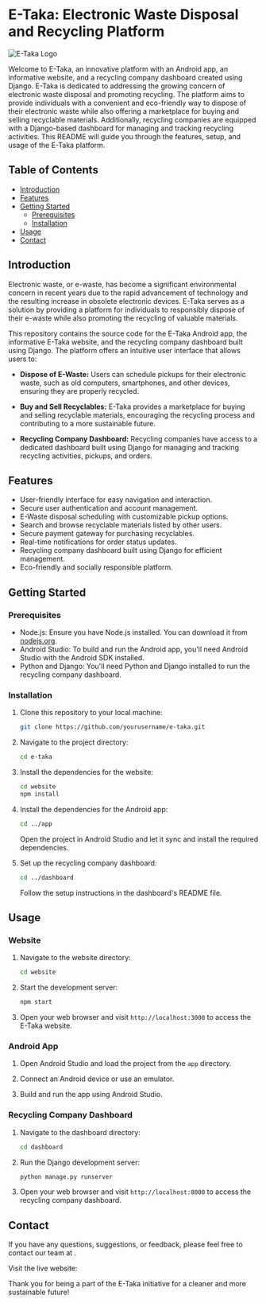 # E-Taka: Electronic Waste Disposal and Recycling Platform

![E-Taka Logo](https://github.com/nyeliep/E-Taka-Website/assets/119076184/6e20dc63-c096-4a39-924a-a1288b991874)

Welcome to E-Taka, an innovative platform with an Android app, an informative website, and a recycling company dashboard created using Django. E-Taka is dedicated to addressing the growing concern of electronic waste disposal and promoting recycling. The platform aims to provide individuals with a convenient and eco-friendly way to dispose of their electronic waste while also offering a marketplace for buying and selling recyclable materials. Additionally, recycling companies are equipped with a Django-based dashboard for managing and tracking recycling activities. This README will guide you through the features, setup, and usage of the E-Taka platform.

## Table of Contents

- [Introduction](#introduction)
- [Features](#features)
- [Getting Started](#getting-started)
  - [Prerequisites](#prerequisites)
  - [Installation](#installation)
- [Usage](#usage)
- [Contact](#contact)

## Introduction

Electronic waste, or e-waste, has become a significant environmental concern in recent years due to the rapid advancement of technology and the resulting increase in obsolete electronic devices. E-Taka serves as a solution by providing a platform for individuals to responsibly dispose of their e-waste while also promoting the recycling of valuable materials.

This repository contains the source code for the E-Taka Android app, the informative E-Taka website, and the recycling company dashboard built using Django. The platform offers an intuitive user interface that allows users to:

- **Dispose of E-Waste:** Users can schedule pickups for their electronic waste, such as old computers, smartphones, and other devices, ensuring they are properly recycled.

- **Buy and Sell Recyclables:** E-Taka provides a marketplace for buying and selling recyclable materials, encouraging the recycling process and contributing to a more sustainable future.

- **Recycling Company Dashboard:** Recycling companies have access to a dedicated dashboard built using Django for managing and tracking recycling activities, pickups, and orders.

## Features

- User-friendly interface for easy navigation and interaction.
- Secure user authentication and account management.
- E-Waste disposal scheduling with customizable pickup options.
- Search and browse recyclable materials listed by other users.
- Secure payment gateway for purchasing recyclables.
- Real-time notifications for order status updates.
- Recycling company dashboard built using Django for efficient management.
- Eco-friendly and socially responsible platform.

## Getting Started

### Prerequisites

- Node.js: Ensure you have Node.js installed. You can download it from [nodejs.org](https://nodejs.org/).
- Android Studio: To build and run the Android app, you'll need Android Studio with the Android SDK installed.
- Python and Django: You'll need Python and Django installed to run the recycling company dashboard.

### Installation

1. Clone this repository to your local machine:

   ```bash
   git clone https://github.com/yourusername/e-taka.git
   ```

2. Navigate to the project directory:

   ```bash
   cd e-taka
   ```

3. Install the dependencies for the website:

   ```bash
   cd website
   npm install
   ```

4. Install the dependencies for the Android app:

   ```bash
   cd ../app
   ```
   
   Open the project in Android Studio and let it sync and install the required dependencies.

5. Set up the recycling company dashboard:

   ```bash
   cd ../dashboard
   ```
   
   Follow the setup instructions in the dashboard's README file.

## Usage

### Website

1. Navigate to the website directory:

   ```bash
   cd website
   ```

2. Start the development server:

   ```bash
   npm start
   ```

3. Open your web browser and visit `http://localhost:3000` to access the E-Taka website.

### Android App

1. Open Android Studio and load the project from the `app` directory.

2. Connect an Android device or use an emulator.

3. Build and run the app using Android Studio.

### Recycling Company Dashboard

1. Navigate to the dashboard directory:

   ```bash
   cd dashboard
   ```

2. Run the Django development server:

   ```bash
   python manage.py runserver
   ```

3. Open your web browser and visit `http://localhost:8000` to access the recycling company dashboard.


## Contact

If you have any questions, suggestions, or feedback, please feel free to contact our team at .

Visit the live website: 

Thank you for being a part of the E-Taka initiative for a cleaner and more sustainable future!

